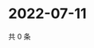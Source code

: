 # 2022-07-11

共 0 条

<!-- BEGIN WEIBO -->
<!-- 最后更新时间 Mon Jul 11 2022 06:15:41 GMT+0800 (China Standard Time) -->

<!-- END WEIBO -->
